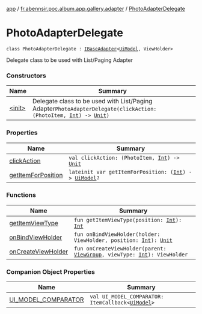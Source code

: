 [app](../../index.md) / [fr.abennsir.poc.album.app.gallery.adapter](../index.md) / [PhotoAdapterDelegate](./index.md)

# PhotoAdapterDelegate

`class PhotoAdapterDelegate : `[`IBaseAdapter`](../-i-base-adapter/index.md)`<`[`UiModel`](../../fr.abennsir.poc.album.app.gallery.data/-ui-model/index.md)`, ViewHolder>`

Delegate class to be used with List/Paging Adapter

### Constructors

| Name | Summary |
|---|---|
| [&lt;init&gt;](-init-.md) | Delegate class to be used with List/Paging Adapter`PhotoAdapterDelegate(clickAction: (PhotoItem, `[`Int`](https://kotlinlang.org/api/latest/jvm/stdlib/kotlin/-int/index.html)`) -> `[`Unit`](https://kotlinlang.org/api/latest/jvm/stdlib/kotlin/-unit/index.html)`)` |

### Properties

| Name | Summary |
|---|---|
| [clickAction](click-action.md) | `val clickAction: (PhotoItem, `[`Int`](https://kotlinlang.org/api/latest/jvm/stdlib/kotlin/-int/index.html)`) -> `[`Unit`](https://kotlinlang.org/api/latest/jvm/stdlib/kotlin/-unit/index.html) |
| [getItemForPosition](get-item-for-position.md) | `lateinit var getItemForPosition: (`[`Int`](https://kotlinlang.org/api/latest/jvm/stdlib/kotlin/-int/index.html)`) -> `[`UiModel`](../../fr.abennsir.poc.album.app.gallery.data/-ui-model/index.md)`?` |

### Functions

| Name | Summary |
|---|---|
| [getItemViewType](get-item-view-type.md) | `fun getItemViewType(position: `[`Int`](https://kotlinlang.org/api/latest/jvm/stdlib/kotlin/-int/index.html)`): `[`Int`](https://kotlinlang.org/api/latest/jvm/stdlib/kotlin/-int/index.html) |
| [onBindViewHolder](on-bind-view-holder.md) | `fun onBindViewHolder(holder: ViewHolder, position: `[`Int`](https://kotlinlang.org/api/latest/jvm/stdlib/kotlin/-int/index.html)`): `[`Unit`](https://kotlinlang.org/api/latest/jvm/stdlib/kotlin/-unit/index.html) |
| [onCreateViewHolder](on-create-view-holder.md) | `fun onCreateViewHolder(parent: `[`ViewGroup`](https://developer.android.com/reference/android/view/ViewGroup.html)`, viewType: `[`Int`](https://kotlinlang.org/api/latest/jvm/stdlib/kotlin/-int/index.html)`): ViewHolder` |

### Companion Object Properties

| Name | Summary |
|---|---|
| [UI_MODEL_COMPARATOR](-u-i_-m-o-d-e-l_-c-o-m-p-a-r-a-t-o-r.md) | `val UI_MODEL_COMPARATOR: ItemCallback<`[`UiModel`](../../fr.abennsir.poc.album.app.gallery.data/-ui-model/index.md)`>` |
